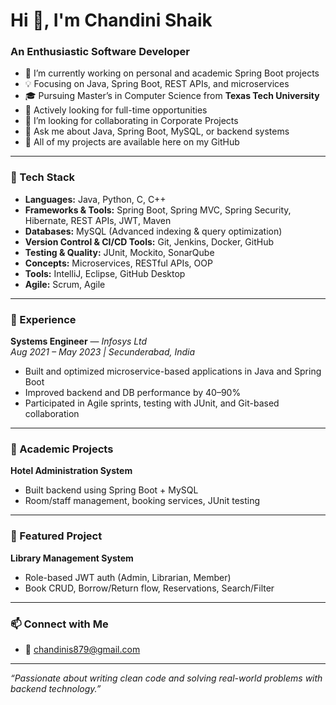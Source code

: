 # Hi 👋, I'm Chandini Shaik

### An Enthusiastic Software Developer

- 🔭 I’m currently working on personal and academic Spring Boot projects  
- 💡 Focusing on Java, Spring Boot, REST APIs, and microservices  
- 🎓 Pursuing Master’s in Computer Science from **Texas Tech University** 
- 🤝 Actively looking for full-time opportunities
- 👯 I’m looking for collaborating in Corporate Projects 
- 💬 Ask me about Java, Spring Boot, MySQL, or backend systems  
- 📂 All of my projects are available here on my GitHub  

---

### 🔧 Tech Stack

- **Languages:** Java, Python, C, C++
- **Frameworks & Tools:** Spring Boot, Spring MVC, Spring Security, Hibernate, REST APIs, JWT, Maven
- **Databases:** MySQL (Advanced indexing & query optimization)
- **Version Control & CI/CD Tools:** Git, Jenkins, Docker, GitHub
- **Testing & Quality:** JUnit, Mockito, SonarQube 
- **Concepts:** Microservices, RESTful APIs, OOP  
- **Tools:** IntelliJ, Eclipse, GitHub Desktop  
- **Agile:** Scrum, Agile

---

### 💼 Experience

**Systems Engineer** — *Infosys Ltd*  
*Aug 2021 – May 2023 | Secunderabad, India*  
- Built and optimized microservice-based applications in Java and Spring Boot  
- Improved backend and DB performance by 40–90%  
- Participated in Agile sprints, testing with JUnit, and Git-based collaboration  

---

### 📘 Academic Projects

**Hotel Administration System**  
- Built backend using Spring Boot + MySQL  
- Room/staff management, booking services, JUnit testing  

---

### 📌 Featured Project

**Library Management System**  
- Role-based JWT auth (Admin, Librarian, Member)  
- Book CRUD, Borrow/Return flow, Reservations, Search/Filter  

---

### 📫 Connect with Me
- 📧 chandinis879@gmail.com  

---

_“Passionate about writing clean code and solving real-world problems with backend technology.”_
